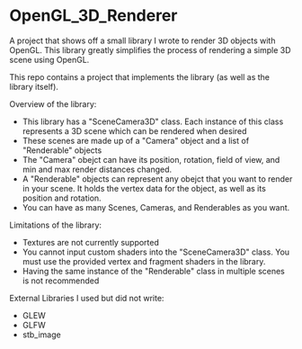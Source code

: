 # OpenGL_3D_Renderer

A project that shows off a small library I wrote to render 3D objects with OpenGL. This library greatly simplifies the process of rendering a simple 3D scene using OpenGL.

This repo contains a project that implements the library (as well as the library itself).

Overview of the library:
- This library has a "SceneCamera3D" class. Each instance of this class represents a 3D scene which can be rendered when desired
- These scenes are made up of a "Camera" object and a list of "Renderable" objects
- The "Camera" obejct can have its position, rotation, field of view, and min and max render distances changed.
- A "Renderable" objects can represent any obejct that you want to render in your scene. It holds the vertex data for the object, as well as its position and rotation.
- You can have as many Scenes, Cameras, and Renderables as you want.

Limitations of the library:
- Textures are not currently supported
- You cannot input custom shaders into the "SceneCamera3D" class. You must use the provided vertex and fragment shaders in the library.
- Having the same instance of the "Renderable" class in multiple scenes is not recommended

External Libraries I used but did not write:
- GLEW
- GLFW
- stb_image
